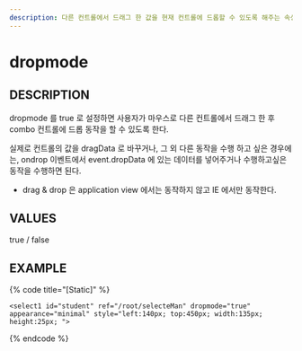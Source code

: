 ```yaml
---
description: 다른 컨트롤에서 드래그 한 값을 현재 컨트롤에 드롭할 수 있도록 해주는 속성이다.
---
```


# dropmode

## DESCRIPTION

dropmode 를 true 로 설정하면 사용자가 마우스로 다른 컨트롤에서 드래그 한 후 combo 컨트롤에 드롭 동작을 할 수 있도록 한다.

실제로 컨트롤의 값을 dragData 로 바꾸거나, 그 외 다른 동작을 수행 하고 싶은 경우에는, ondrop 이벤트에서 event.dropData 에 있는 데이터를 넣어주거나 수행하고싶은 동작을 수행하면 된다.

* drag & drop 은 application view 에서는 동작하지 않고 IE 에서만 동작한다.    

## VALUES

true / false

## EXAMPLE

{% code title="\[Static\]" %}
```markup
<select1 id="student" ref="/root/selecteMan" dropmode="true" 
appearance="minimal" style="left:140px; top:450px; width:135px; 
height:25px; ">
```
{% endcode %}

